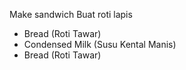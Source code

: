 Make sandwich
Buat roti lapis

  * Bread (Roti Tawar)
  * Condensed Milk (Susu Kental Manis)
  * Bread (Roti Tawar)
